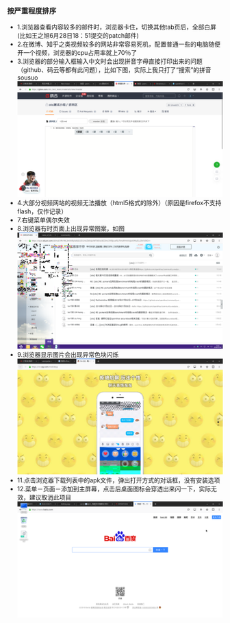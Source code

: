 ### 按严重程度排序
- 1.浏览器查看内容较多的邮件时，浏览器卡住，切换其他tab页后，全部白屏(比如王之旭6月28日18：51提交的patch邮件)
- 2.在微博、知乎之类视频较多的网站非常容易死机，配置普通一些的电脑随便开一个视频，浏览器的cpu占用率就上70％了
- 3.浏览器的部分输入框输入中文时会出现拼音字母直接打印出来的问题（github、码云等都有此问题），比如下图，实际上我只打了“搜索”的拼音sousuo
![](../picture/firefox_input.png)
- 4.大部分视频网站的视频无法播放（html5格式的除外）（原因是firefox不支持flash，仅作记录）
- 7.右键菜单偶尔失效
- 8.浏览器有时页面上出现异常图案，如图
![](../picture/firefox_pixel1.png)
- 9.浏览器显示图片会出现异常色块闪烁
![](../picture/firefox_picturepixel.png)
- 11.点击浏览器下载列表中的apk文件，弹出打开方式的对话框，没有安装选项
- 12.菜单－页面－添加到主屏幕，点击后桌面图标会穿透出来闪一下，实际无效，建议取消此项目
![](../picture/firefox_mainscreen.png)
